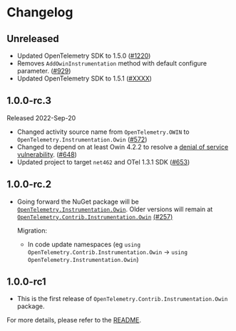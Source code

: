 # Changelog

## Unreleased

* Updated OpenTelemetry SDK to 1.5.0
  ([#1220](https://github.com/open-telemetry/opentelemetry-dotnet-contrib/pull/1220))
* Removes `AddOwinInstrumentation` method with default configure parameter.
  ([#929](https://github.com/open-telemetry/opentelemetry-dotnet-contrib/pull/929))
* Updated OpenTelemetry SDK to 1.5.1
  ([#XXXX](https://github.com/open-telemetry/opentelemetry-dotnet-contrib/pull/XXXX))

## 1.0.0-rc.3

Released 2022-Sep-20

* Changed activity source name from `OpenTelemetry.OWIN`
  to `OpenTelemetry.Instrumentation.Owin`
  ([#572](https://github.com/open-telemetry/opentelemetry-dotnet-contrib/pull/572))
* Changed to depend on at least Owin 4.2.2 to resolve a
  [denial of service vulnerability](https://github.com/advisories/GHSA-3rq8-h3gj-r5c6).
  ([#648](https://github.com/open-telemetry/opentelemetry-dotnet-contrib/pull/648))
* Updated project to target `net462` and OTel 1.3.1 SDK
  ([#653](https://github.com/open-telemetry/opentelemetry-dotnet-contrib/pull/653))

## 1.0.0-rc.2

* Going forward the NuGet package will be
  [`OpenTelemetry.Instrumentation.Owin`](https://www.nuget.org/packages/OpenTelemetry.Instrumentation.Owin).
  Older versions will remain at
  [`OpenTelemetry.Contrib.Instrumentation.Owin`](https://www.nuget.org/packages/OpenTelemetry.Contrib.Instrumentation.Owin)
  [(#257)](https://github.com/open-telemetry/opentelemetry-dotnet-contrib/pull/257)

  Migration:

  * In code update namespaces (eg `using
    OpenTelemetry.Contrib.Instrumentation.Owin` -> `using
    OpenTelemetry.Instrumentation.Owin`)

## 1.0.0-rc1

* This is the first release of `OpenTelemetry.Contrib.Instrumentation.Owin` package.

For more details, please refer to the [README](README.md).
